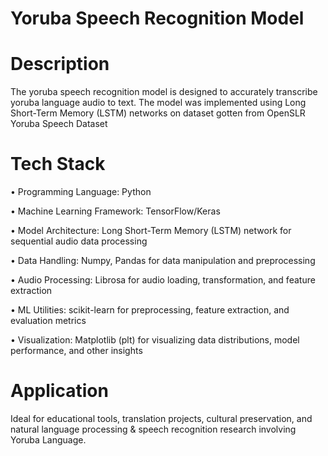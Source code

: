 # Yoruba Speech Recognition Model
# Description 
The yoruba speech recognition model is designed to accurately transcribe yoruba language audio to text. The model was implemented using Long Short-Term Memory (LSTM) networks on dataset gotten from OpenSLR Yoruba Speech Dataset

# Tech Stack
•	Programming Language: Python

•	Machine Learning Framework: TensorFlow/Keras

•	Model Architecture:  Long Short-Term Memory (LSTM) network for sequential audio data processing

•	Data Handling: Numpy, Pandas for data manipulation and preprocessing

•	Audio Processing: Librosa for audio loading, transformation, and feature extraction

•	ML Utilities: scikit-learn for preprocessing, feature extraction, and evaluation metrics

•	Visualization: Matplotlib (plt) for visualizing data distributions, model performance, and other insights


# Application
Ideal for educational tools, translation projects, cultural preservation, and natural language processing & speech recognition research involving Yoruba Language.
